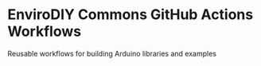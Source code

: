 # EnviroDIY Commons GitHub Actions Workflows
Reusable workflows for building Arduino libraries and examples
